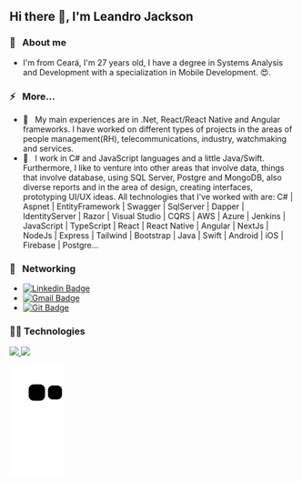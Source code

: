 ## Hi there 👋, I'm Leandro Jackson

### :speech_balloon: &nbsp; About me
- I'm from Ceará, I'm 27 years old, I have a degree in Systems Analysis and Development with a specialization in Mobile Development. :heart_eyes:.

### :zap: &nbsp; More...
 - :purple_heart: &nbsp; My main experiences are in .Net, React/React Native and Angular frameworks. I have worked on different types of projects in the areas of people management(RH), telecommunications, industry, watchmaking and services.
 - 💬  &nbsp; I work in C# and JavaScript languages ​​and a little Java/Swift. Furthermore, I like to venture into other areas that involve data, things that involve database, using SQL Server, Postgre and MongoDB, also diverse reports and in the area of ​​design, creating interfaces, prototyping UI/UX ideas. All technologies that I've worked with are: C# | Aspnet | EntityFramework | Swagger | SqlServer | Dapper | IdentityServer | Razor | Visual Studio | CQRS | AWS | Azure | Jenkins | JavaScript | TypeScript | React | React Native | Angular | NextJs | NodeJs | Express | Tailwind | Bootstrap | Java | Swift | Android | iOS | Firebase | Postgre...
 
 ### :email: &nbsp; Networking
- [![Linkedin Badge](https://img.shields.io/badge/lejapinh-LinkedIn-blue?style=flat-square&logo=Linkedin&logoColor=white&link=https://www.linkedin.com/in/lejapinh/)](https://www.linkedin.com/in/lejapinh/) 
- [![Gmail Badge](https://img.shields.io/badge/leandro.jpinh%40gmail.com-Gmail-red?style=flat-square&logo=Gmail&logoColor=white&link=mailto:leandro.jpinh@gmail.com)](mailto:leandro.jpinh@gmail.com)
- [![Git Badge](https://img.shields.io/badge/leandrojpinh-GitHub-lightgrey?style=flat-square&logo=Github&logoColor=white&link=https://github.com/leandrojpinh)](https://github.com/leandrojpinh)

### 👨‍💻 Technologies
<div>
  <a href="https://github.com/leandrojpinh">
  <img height="180em" src="https://github-readme-stats.vercel.app/api?username=leandrojpinh&show_icons=true&theme=dark&include_all_commits=true&count_private=true"/>
  <img height="180em" src="https://github-readme-stats.vercel.app/api/top-langs/?username=leandrojpinh&layout=compact&langs_count=20&theme=dark"/>
</div>
 
 ![ Animação de cobra ](https://github.com/leandrojpinh/leandrojpinh/blob/output/github-contribution-grid-snake.svg)
